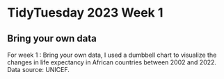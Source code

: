 # TidyTuesday 2023 Week 1

## Bring your own data

For week 1 : Bring your own data, I used a dumbbell chart to visualize the changes in life expectancy in African countries between 2002 and 2022. Data source: UNICEF.
